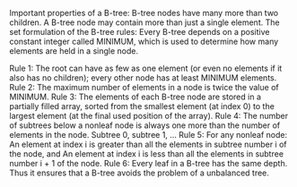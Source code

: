 Important properties of a B-tree:
B-tree nodes have many more than two children.
A B-tree node may contain more than just a single element.
The set formulation of the B-tree rules: Every B-tree depends on a positive constant integer called MINIMUM, which is used to determine how many elements are held in a single node.

Rule 1: The root can have as few as one element (or even no elements if it also has no children); every other node has at least MINIMUM elements.
Rule 2: The maximum number of elements in a node is twice the value of MINIMUM.
Rule 3: The elements of each B-tree node are stored in a partially filled array, sorted from the smallest element (at index 0) to the largest element (at the final used position of the array).
Rule 4: The number of subtrees below a nonleaf node is always one more than the number of elements in the node.
Subtree 0, subtree 1, ...
Rule 5: For any nonleaf node:
An element at index i is greater than all the elements in subtree number i of the node, and
An element at index i is less than all the elements in subtree number i + 1 of the node.
Rule 6: Every leaf in a B-tree has the same depth. Thus it ensures that a B-tree avoids  the problem of a unbalanced tree.